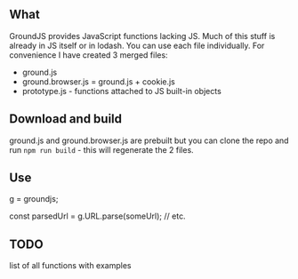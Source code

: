 ## What

GroundJS provides JavaScript functions lacking JS.
Much of this stuff is already in JS itself or in lodash.
You can use each file individually.
For convenience I have created 3 merged files:
- ground.js
- ground.browser.js = ground.js + cookie.js
- prototype.js - functions attached to JS built-in objects

## Download and build

ground.js and ground.browser.js are prebuilt but you can clone the repo and run `npm run build` - this will regenerate the 2 files.

## Use

g = groundjs;

const parsedUrl = g.URL.parse(someUrl); // etc.

## TODO
list of all functions with examples